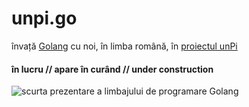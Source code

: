 # unpi.go

învață [Golang](https://go-tour-ro.appspot.com/) cu noi, în limba română, în [proiectul unPi](https://www.unpi.ro/)

#### în lucru // apare în curând // under construction

![scurta prezentare a limbajului de programare Golang](https://vimeo.com/377119243)
